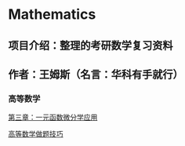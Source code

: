 # Mathematics

## 项目介绍：整理的考研数学复习资料

## 作者：王姆斯（名言：华科有手就行）

### 高等数学

[第三章：一元函数微分学应用](Chapter/AdvancedMathematics.md)

[高等数学做题技巧](MathSkills.md)